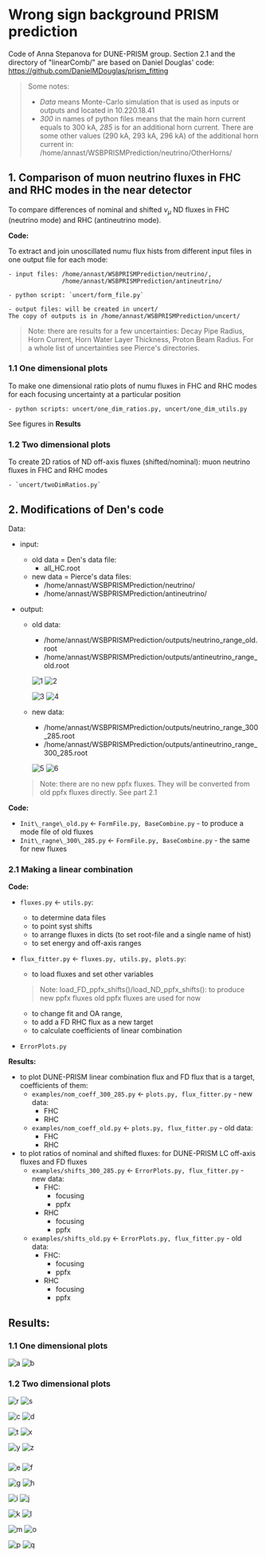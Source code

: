 # Wrong sign background PRISM prediction

Code of Anna Stepanova for DUNE-PRISM group. Section 2.1 and the directory of "linearComb/" are based on Daniel Douglas' code: https://github.com/DanielMDouglas/prism_fitting 

> Some notes:
> 
> - *Data* means Monte-Carlo simulation that is used as inputs or outputs and located in 10.220.18.41
> - *300* in names of python files means that the main horn current equals to 300 kA, *285* is for an additional horn current. There are some other values (290 kA, 293 kA, 296 kA) of the additional horn current in: /home/annast/WSBPRISMPrediction/neutrino/OtherHorns/

## 1. Comparison of muon neutrino fluxes in FHC and RHC modes in the near detector

To compare differences of nominal and shifted $\nu_{\mu}$ ND fluxes in FHC (neutrino mode) and RHC (antineutrino mode).

**Code:**

To extract and join unoscillated numu flux hists from different input files in one output file for each mode:

```
- input files: /home/annast/WSBPRISMPrediction/neutrino/, 
               /home/annast/WSBPRISMPrediction/antineutrino/

- python script: `uncert/form_file.py`

- output files: will be created in uncert/
The copy of outputs is in /home/annast/WSBPRISMPrediction/uncert/
```

> Note: there are results for a few uncertainties: Decay Pipe Radius, Horn Current, Horn Water Layer Thickness, Proton Beam Radius. For a whole list of uncertainties see Pierce's directories.

### 1.1 One dimensional plots
To make one dimensional ratio plots of numu fluxes in FHC and RHC modes for each focusing uncertainty at a particular position 

```
- python scripts: uncert/one_dim_ratios.py, uncert/one_dim_utils.py
```

See figures in **Results**

### 1.2 Two dimensional plots
To create 2D ratios of ND off-axis fluxes (shifted/nominal): muon neutrino fluxes in FHC and RHC modes

```
- `uncert/twoDimRatios.py` 
```

## 2. Modifications of Den's code

Data:

- input:
  - old data = Den's data file: 
    - all_HC.root
  - new data = Pierce's data files: 
    - /home/annast/WSBPRISMPrediction/neutrino/ 
    - /home/annast/WSBPRISMPrediction/antineutrino/

- output:
  - old data: 
    - /home/annast/WSBPRISMPrediction/outputs/neutrino_range_old.root
    - /home/annast/WSBPRISMPrediction/outputs/antineutrino_range_old.root
   
    ![1](/imgs/1.png)
    ![2](/imgs/2.png)

    ![3](/imgs/3.png)
    ![4](/imgs/4.png)

  - new data:
    - /home/annast/WSBPRISMPrediction/outputs/neutrino_range_300_285.root
    - /home/annast/WSBPRISMPrediction/outputs/antineutrino_range_300_285.root

    ![5](/imgs/5.png)
    ![6](/imgs/6.png)
  
  > Note: there are no new ppfx fluxes. They will be converted from old ppfx fluxes directly. See part 2.1


**Code:**

- `Init\_range\_old.py` $\leftarrow$ `FormFile.py, BaseCombine.py` - to produce a mode file of old fluxes
- `Init\_ragne\_300\_285.py` $\leftarrow$ `FormFile.py, BaseCombine.py` - the same for new fluxes


### 2.1 Making a linear combination

**Code:**

- `fluxes.py` $\leftarrow$ `utils.py`:
  - to determine data files
  - to point syst shifts
  - to arrange fluxes in dicts (to set root-file and a single name of hist)
  - to set energy and off-axis ranges

- `flux_fitter.py` $\leftarrow$ `fluxes.py, utils.py, plots.py`: 

  - to load fluxes and set other variables
  
  > Note: load_FD_ppfx_shifts()/load_ND_ppfx_shifts(): to produce new ppfx fluxes old ppfx fluxes are used for now

  - to change fit and OA range, 
  - to add a FD RHC flux as a new target
  - to calculate coefficients of linear combination
  
- `ErrorPlots.py`


**Results:**

- to plot DUNE-PRISM linear combination flux and FD flux that is a target,  coefficients of them:
  - `examples/nom_coeff_300_285.py` $\leftarrow$ `plots.py, flux_fitter.py` - new data: 
    - FHC
    - RHC
  - `examples/nom_coeff_old.py` $\leftarrow$ `plots.py, flux_fitter.py` - old data:
    - FHC
    - RHC
- to plot ratios of nominal and shifted fluxes: for DUNE-PRISM LC off-axis fluxes and FD fluxes
  - `examples/shifts_300_285.py` $\leftarrow$ `ErrorPlots.py, flux_fitter.py` - new data:
    - FHC:
       - focusing 
       - ppfx
    - RHC
       - focusing
       - ppfx
  - `examples/shifts_old.py` $\leftarrow$ `ErrorPlots.py, flux_fitter.py` - old data:
    - FHC:
       - focusing 
       - ppfx
    - RHC
       - focusing 
       - ppfx

## Results:

### 1.1 One dimensional plots

![a](/imgs/jpg/LAr_center_Horn_current_OnAxis_0_m_page-0001.jpg)
![b](/imgs/jpg/LAr_center_Horn_current_OnAxis_0_m_page-0002.jpg)

### 1.2 Two dimensional plots

![r](/imgs/jpg/LAr_center_Decay_Pipe_Radius_pos_page-0001.jpg)
![s](/imgs/jpg/LAr_center_Decay_Pipe_Radius_neg_page-0001.jpg)

![c](/imgs/jpg/LAr_center_Horn_Current_pos_page-0001.jpg)
![d](/imgs/jpg/LAr_center_Horn_Current_neg_page-0001.jpg)

![t](/imgs/jpg/LAr_center_Horn_Water_Layer_Thickness_pos_page-0001.jpg)
![x](/imgs/jpg/LAr_center_Horn_Water_Layer_Thickness_neg_page-0001.jpg)

![y](/imgs/jpg/LAr_center_Proton_Beam_Radius_pos_page-0001.jpg)
![z](/imgs/jpg/LAr_center_Proton_Beam_Radius_neg_page-0001.jpg)

### 

![e](/imgs/jpg/FHC_nom_coeff_300_285_page-0001.jpg)
![f](/imgs/jpg/RHC_nom_coeff_300_285_page-0001.jpg)

![g](/imgs/jpg/FHC_nom_coeff_page-0001.jpg)
![h](/imgs/jpg/RHC_nom_coeff_page-0001.jpg)

![i](/imgs/jpg/FHC_other_300_285_page-0001.jpg)
![j](/imgs/jpg/FHC_ppfx_300_285_page-0001.jpg)

![k](/imgs/jpg/RHC_other_300_285_page-0001.jpg)
![l](/imgs/jpg/RHC_ppfx_300_285_page-0001.jpg)

![m](/imgs/jpg/FHC_other_old_page-0001.jpg)
![o](/imgs/jpg/FHC_ppfx_old_page-0001.jpg)

![p](/imgs/jpg/RHC_other_old_page-0001.jpg)
![q](/imgs/jpg/RHC_ppfx_old_page-0001.jpg)

